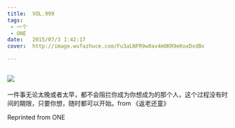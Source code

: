 ```yaml
---
title:	VOL.999
tags:
 - 一个
 - ONE
date:	2015/07/3 1:42:17
cover:	http://image.wufazhuce.com/Fu3aLNFR9w0av4mOKR9eKoxDxdBx

---
```

![](http://image.wufazhuce.com/Fu3aLNFR9w0av4mOKR9eKoxDxdBx)
---

一件事无论太晚或者太早，都不会阻拦你成为你想成为的那个人，这个过程没有时间的期限，只要你想，随时都可以开始。from 《返老还童》
 
Reprinted from ONE
